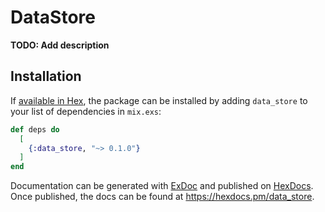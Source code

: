 # DataStore

**TODO: Add description**

## Installation

If [available in Hex](https://hex.pm/docs/publish), the package can be installed
by adding `data_store` to your list of dependencies in `mix.exs`:

```elixir
def deps do
  [
    {:data_store, "~> 0.1.0"}
  ]
end
```

Documentation can be generated with [ExDoc](https://github.com/elixir-lang/ex_doc)
and published on [HexDocs](https://hexdocs.pm). Once published, the docs can
be found at <https://hexdocs.pm/data_store>.

